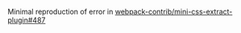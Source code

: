Minimal reproduction of error in [webpack-contrib/mini-css-extract-plugin#487](https://github.com/webpack-contrib/mini-css-extract-plugin/issues/487#issuecomment-682118597)